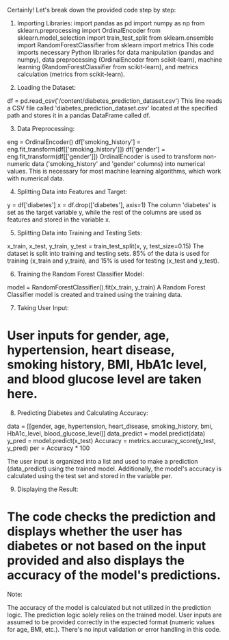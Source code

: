 


Certainly! Let's break down the provided code step by step:

1. Importing Libraries:
import pandas as pd
import numpy as np
from sklearn.preprocessing import OrdinalEncoder
from sklearn.model_selection import train_test_split
from sklearn.ensemble import RandomForestClassifier
from sklearn import metrics
This code imports necessary Python libraries for data manipulation (pandas and numpy), data preprocessing (OrdinalEncoder from scikit-learn), machine learning (RandomForestClassifier from scikit-learn), and metrics calculation (metrics from scikit-learn).

2. Loading the Dataset:

df = pd.read_csv('/content/diabetes_prediction_dataset.csv')
This line reads a CSV file called 'diabetes_prediction_dataset.csv' located at the specified path and stores it in a pandas DataFrame called df.

3. Data Preprocessing:

eng = OrdinalEncoder()
df['smoking_history'] = eng.fit_transform(df[['smoking_history']])
df['gender'] = eng.fit_transform(df[['gender']])
OrdinalEncoder is used to transform non-numeric data ('smoking_history' and 'gender' columns) into numerical values. This is necessary for most machine learning algorithms, which work with numerical data.

4. Splitting Data into Features and Target:

y = df['diabetes']
x = df.drop(['diabetes'], axis=1)
The column 'diabetes' is set as the target variable y, while the rest of the columns are used as features and stored in the variable x.

5. Splitting Data into Training and Testing Sets:

x_train, x_test, y_train, y_test = train_test_split(x, y, test_size=0.15)
The dataset is split into training and testing sets. 85% of the data is used for training (x_train and y_train), and 15% is used for testing (x_test and y_test).

6. Training the Random Forest Classifier Model:

model = RandomForestClassifier().fit(x_train, y_train)
A Random Forest Classifier model is created and trained using the training data.

7. Taking User Input:

# User inputs for gender, age, hypertension, heart disease, smoking history, BMI, HbA1c level, and blood glucose level are taken here.

8. Predicting Diabetes and Calculating Accuracy:

data = [[gender, age, hypertension, heart_disease, smoking_history, bmi, HbA1c_level, blood_glucose_level]]
data_predict = model.predict(data)
y_pred = model.predict(x_test)
Accuracy = metrics.accuracy_score(y_test, y_pred)
per = Accuracy * 100


The user input is organized into a list and used to make a prediction (data_predict) using the trained model. Additionally, the model's accuracy is calculated using the test set and stored in the variable per.

9. Displaying the Result:

# The code checks the prediction and displays whether the user has diabetes or not based on the input provided and also displays the accuracy of the model's predictions.
Note:

The accuracy of the model is calculated but not utilized in the prediction logic. The prediction logic solely relies on the trained model.
User inputs are assumed to be provided correctly in the expected format (numeric values for age, BMI, etc.). There's no input validation or error handling in this code.
